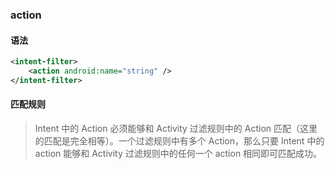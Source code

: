 ### action

#### 语法

```xml
<intent-filter>
	<action android:name="string" />
</intent-filter>
```



#### 匹配规则

> Intent 中的 Action 必须能够和 Activity 过滤规则中的 Action 匹配（这里的匹配是完全相等）。一个过滤规则中有多个 Action，那么只要 Intent 中的 action 能够和 Activity 过滤规则中的任何一个 action 相同即可匹配成功。

